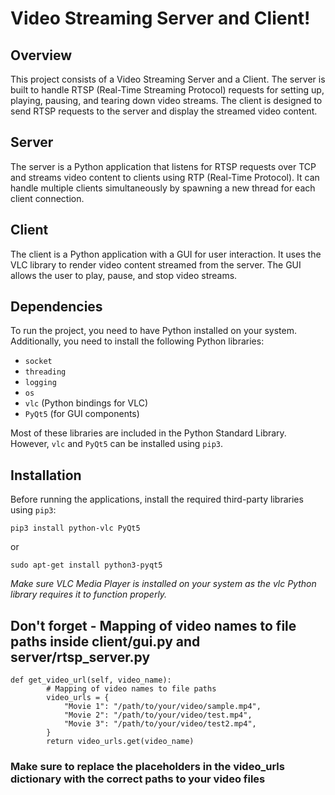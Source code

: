 # Video Streaming Server and Client!

## Overview

This project consists of a Video Streaming Server and a Client. The server is built to handle RTSP (Real-Time Streaming Protocol) requests for setting up, playing, pausing, and tearing down video streams. The client is designed to send RTSP requests to the server and display the streamed video content.

## Server

The server is a Python application that listens for RTSP requests over TCP and streams video content to clients using RTP (Real-Time Protocol). It can handle multiple clients simultaneously by spawning a new thread for each client connection.

## Client

The client is a Python application with a GUI for user interaction. It uses the VLC library to render video content streamed from the server. The GUI allows the user to play, pause, and stop video streams.

## Dependencies

To run the project, you need to have Python installed on your system. Additionally, you need to install the following Python libraries:

- `socket`
- `threading`
- `logging`
- `os`
- `vlc` (Python bindings for VLC)
- `PyQt5` (for GUI components)

Most of these libraries are included in the Python Standard Library. However, `vlc` and `PyQt5` can be installed using `pip3`.

## Installation

Before running the applications, install the required third-party libraries using `pip3`:

```
pip3 install python-vlc PyQt5
```

or

```
sudo apt-get install python3-pyqt5
```


*Make sure VLC Media Player is installed on your system as the vlc Python library requires it to function properly.*



## Don't forget - Mapping of video names to file paths inside client/gui.py and server/rtsp_server.py

```    
def get_video_url(self, video_name):
        # Mapping of video names to file paths
        video_urls = {
            "Movie 1": "/path/to/your/video/sample.mp4",
            "Movie 2": "/path/to/your/video/test.mp4",
            "Movie 3": "/path/to/your/video/test2.mp4",
        }
        return video_urls.get(video_name)
```

 ### Make sure to replace the placeholders in the video_urls dictionary with the correct paths to your video files 